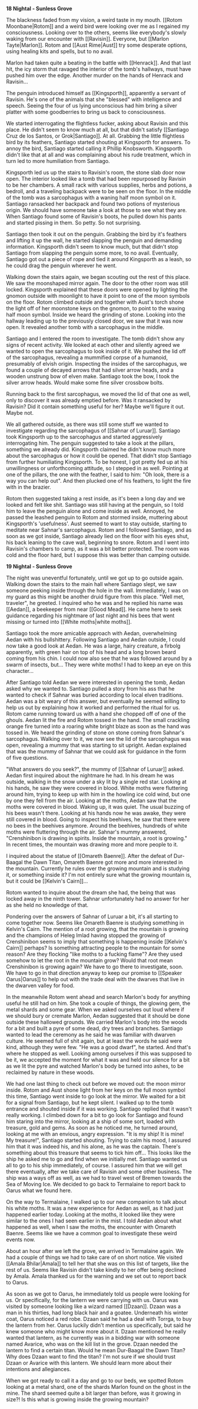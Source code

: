 **18 Nightal - Sunless Grove**

The blackness faded from my vision, a weird taste in my mouth. [[Rotom Moonbane|Rotom]] and a weird bird were looking over me as I regained my consciousness. Looking over to the others, seems like everybody's slowly waking from our encounter with [[Ravisin]]. Everyone, but [[Marlon Tayte|Marlon]]. Rotom and [[Aust Rime|Aust]] try some desperate options, using healing kits and spells, but to no avail.

Marlon had taken quite a beating in the battle with [[Henrack]]. And that last hit, the icy storm that ravaged the interior of the tomb's hallways, must have pushed him over the edge. Another murder on the hands of Henrack and Ravisin...

The penguin introduced himself as [[Kingsporth]], apparently a servant of Ravisin. He's one of the animals that she "blessed" with intelligence and speech. Seeing the four of us lying unconscious had him bring a silver platter with some goodberries to bring us back to consciousness.

We started interrogating the flightless fucker, asking about Ravisin and this place. He didn't seem to know much at all, but that didn't satisfy [[Santiago Cruz de los Santos, or Grok|Santiago]]. At all. Grabbing the little flightless bird by its feathers, Santiago started shouting at Kingsporth for answers. To annoy the bird, Santiago started calling it Phillip Knobsworth. Kingsporth didn't like that at all and was complaining about his rude treatment, which in turn led to more humiliation from Santiago.

Kingsporth led us up the stairs to Ravisin's room, the stone slab door now open. The interior looked like a tomb that had been repurposed by Ravisin to be her chambers. A small rack with various supplies, herbs and potions, a bedroll, and a traveling backpack were to be seen on the floor. In the middle of the tomb was a sarcophagus with a waning half moon symbol on it. Santiago ransacked her backpack and found two potions of mysterious origin. We should have someone take a look at those to see what they are. When Santiago found some of Ravisin's boots, he pulled down his pants and started pissing in them. So petty. So not surprising.

Santiago then took it out on the penguin. Grabbing the bird by it's feathers and lifting it up the wall, he started slapping the penguin and demanding information. Kingsporth didn't seem to know much, but that didn't stop Santiago from slapping the penguin some more, to no avail. Eventually, Santiago got out a piece of rope and tied it around Kingsporth as a leash, so he could drag the penguin wherever he went.

Walking down the stairs again, we began scouting out the rest of this place. We saw the moonshaped mirror again. The door to the other room was still locked. Kingsporth explained that these doors were opened by lighting the gnomon outside with moonlight to have it point to one of the moon symbols on the floor. Rotom climbed outside and together with Aust's torch shone the light off of her moonstone keys on the gnomon, to point to the waxing half moon symbol. Inside we heard the grinding of stone. Looking into the hallway leading up to the previously closed door, we saw that it was now open. It revealed another tomb with a sarcophagus in the middle.

Santiago and I entered the room to investigate. The tomb didn't show any signs of recent activity. We looked at each other and silently agreed we wanted to open the sarcophagus to look inside of it. We pushed the lid off of the sarcophagus, revealing a mummified corpse of a humanoid, presumably of elvish origin. Inspecting the insides of the sarcophagus, we found a couple of decayed arrows that had silver arrow heads, and a wooden unstrung bow of elven make. Santiago took the bow, I took the silver arrow heads. Would make some fine silver crossbow bolts.

Running back to the first sarcophagus, we moved the lid of that one as well, only to discover it was already emptied before. Was it ransacked by Ravisin? Did it contain something useful for her? Maybe we'll figure it out. Maybe not.

We all gathered outside, as there was still some stuff we wanted to investigate regarding the sarcophagus of [[Sahnar of Luruar]]. Santiago took Kingsporth up to the sarcophagus and started aggressively interrogating him. The penguin suggested to take a look at the pillars, something we already did. Kingsporth claimed he didn't know much more about the sarcophagus or how it could be opened. That didn't stop Santiago from further humiliating Kingsporth. To be honest, I got pretty fed up at his unwillingness or unforthcoming attitude, so I stepped in as well. Pointing at one of the pillars, the one with the feather, I said to him: "Oh look, there _is_ a way you can help out". And then plucked one of his feathers, to light the fire with in the brazier.

Rotom then suggested taking a rest inside, as it's been a long day and we looked and felt like shit. Santiago was still having at the penguin, so I told him to leave the penguin alone and come inside as well. Annoyed, he passed the leashed penguin to Rotom and stormed inside, muttering about Kingsporth's 'usefulness'. Aust seemed to want to stay outside, starting to meditate near Sahnar's sarcophagus. Rotom and I followed Santiago, and as soon as we got inside, Santiago already lied on the floor with his eyes shut, his back leaning to the cave wall, beginning to snore. Rotom and I went into Ravisin's chambers to camp, as it was a bit better protected. The room was cold and the floor hard, but I suppose this was better than camping outside.

**19 Nightal - Sunless Grove**

The night was uneventful fortunately, until we got up to go outside again. Walking down the stairs to the main hall where Santiago slept, we saw someone peeking inside through the hole in the wall. Immediately, I was on my guard as this might be another druid figure from this place. "Well met, traveler", he greeted. I inquired who he was and he replied his name was [[Aedan]], a beekeeper from near [[Good Mead]]. He came here to seek guidance regarding his nightmare of last night and his bees that went missing or turned into [[White moths|white moths]].

Santiago took the more amicable approach with Aedan, overwhelming Aedan with his bullshittery. Following Santiago and Aedan outside, I could now take a good look at Aedan. He was a large, hairy creature, a firbolg apparently, with green hair on top of his head and a long brown beard coming from his chin. I could now also see that he was followed around by a swarm of insects, but... They were white moths! I had to keep an eye on this character...

After Santiago told Aedan we were interested in opening the tomb, Aedan asked why we wanted to. Santiago pulled a story from his ass that he wanted to check if Sahnar was buried according to local elven traditions. Aedan was a bit weary of this answer, but eventually he seemed willing to help us out by explaining how it worked and performed the ritual for us. Rotom came running toward us with a hand she chopped off of one of the ghouls. Aedan lit the fire and Rotom tossed in the hand. The small crackling orange fire turned into a roaring white bright blaze as soon as the hand was tossed in. We heard the grinding of stone on stone coming from Sahnar's sarcophagus. Walking over to it, we now see the lid of the sarcophagus was open, revealing a mummy that was starting to sit upright. Aedan explained that was the mummy of Sahnar that we could ask for guidance in the form of five questions.

"What answers do you seek?", the mummy of [[Sahnar of Luruar]] asked. Aedan first inquired about the nightmare he had. In his dream he was outside, walking in the snow under a sky lit by a single red star. Looking at his hands, he saw they were covered in blood. White moths were fluttering around him, trying to keep up with him in the howling ice cold wind, but one by one they fell from the air. Looking at the moths, Aedan saw that the moths were covered in blood. Waking up, it was quiet. The usual buzzing of his bees wasn't there. Looking at his hands now he was awake, they were still covered in blood. Going to inspect his beehives, he saw that there were no bees in the beehives anymore. Around the beehives, hundreds of white moths were fluttering through the air. Sahnar's mummy answered, "Crenshinibon is drawing in spirits. Inside the mountain, a root is growing." In recent times, the mountain was drawing more and more people to it.

I inquired about the statue of [[Omareth Baenre]]. After the defeat of Dur-Baagal the Dawn Titan, Omareth Baenre got more and more interested in the mountain. Currently he rules over the growing mountain and is studying it, or something inside it? I'm not entirely sure what the growing mountain is, but it could be [[Kelvin's Cairn]]...

Rotom wanted to inquire about the dream she had, the being that was locked away in the ninth tower. Sahnar unfortunately had no answer for her as she held no knowledge of that.

Pondering over the answers of Sahnar of Luruar a bit, it's all starting to come together now. Seems like Omareth Baenre is studying something in Kelvin's Cairn. The mention of a root growing, that the mountain is growing and the champions of Heleg Imlad having stopped the growing of Crenshinibon seems to imply that something is happening inside [[Kelvin's Cairn]] perhaps? Is something attracting people to the mountain for some reason? Are they flocking "like moths to a fucking flame"? Are they used somehow to let the root in the mountain grow? Would that root mean Crenshinibon is growing again? We have to go there to investigate, soon. We have to go in that direction anyway to keep our promise to [[Speaker Oarus|Oarus]] to help out with the trade deal with the dwarves that live in the dwarven valley for food.

In the meanwhile Rotom went ahead and search Marlon's body for anything useful he still had on him. She took a couple of things, the glowing gem, the metal shards and some gear. When we asked ourselves out loud where if we should bury or cremate Marlon, Aedan suggested that it should be done outside these hallowed grounds. We carried Marlon's body into the woods for a bit and built a pyre of some dead, dry trees and branches. Santiago wanted to lead the ceremony as he said he was familiar with dwarven culture. He seemed full of shit again, but at least the words he said were kind, although they were few. "He was a good dwarf", he started. And that's where he stopped as well. Looking among ourselves if this was supposed to be it, we accepted the moment for what it was and held our silence for a bit as we lit the pyre and watched Marlon's body be turned into ashes, to be reclaimed by nature in these woods.

We had one last thing to check out before we moved out: the moon mirror inside. Rotom and Aust shone light from her keys on the full moon symbol this time, Santiago went inside to go look at the mirror. We waited for a bit for a signal from Santiago, but he kept silent. I walked up to the tomb entrance and shouted inside if it was working. Santiago replied that it wasn't really working. I climbed down for a bit to go look for Santiago and found him staring into the mirror, looking at a ship of some sort, loaded with treasure, gold and gems. As soon as he noticed me, he turned around, looking at me with an envious, angry expression. "It is my ship! It is mine! My treasure!", Santiago started shouting. Trying to calm his mood, I assured him that it was indeed his, and his alone, as he was the captain. There's something about this treasure that seems to tick him off... This looks like the ship he asked me to go and find when we initially met. Santiago wanted us all to go to his ship immediately, of course. I assured him that we will get there eventually, after we take care of Ravisin and some other business. The ship was a ways off as well, as we had to travel west of Bremen towards the Sea of Moving Ice. We decided to go back to Termalaine to report back to Oarus what we found here.

On the way to Termalaine, I walked up to our new companion to talk about his white moths. It was a new experience for Aedan as well, as it had just happened earlier today. Looking at the moths, it looked like they were similar to the ones I had seen earlier in the mist. I told Aedan about what happened as well, when I saw the moths, the encounter with Omareth Baenre. Seems like we have a common goal to investigate these weird events now.

About an hour after we left the grove, we arrived in Termalaine again. We had a couple of things we had to take care of on short notice. We visited [[Amala Bhilar|Amala]] to tell her that she was on this list of targets, like the rest of us. Seems like Ravisin didn't take kindly to her offer being declined by Amala. Amala thanked us for the warning and we set out to report back to Oarus.

As soon as we got to Oarus, he immediately told us people were looking for us. Or specifically, for the lantern we were carrying with us. Oarus was visited by someone looking like a wizard named [[Dzaan]]. Dzaan was a man in his thirties, had long black hair and a goatee. Underneath his winter coat, Oarus noticed a red robe. Dzaan said he had a deal with Torrga, to buy the lantern from her. Oarus luckily didn't mention us specifically, but said he knew someone who might know more about it. Dzaan mentioned he really wanted that lantern, as he currently was in a bidding war with someone named Avarice, who was on the kill list in the grove. Dzaan needed the lantern to find a certain titan. Would he mean Dur-Baagal the Dawn Titan? Why does Dzaan want to find the titan? I'm not sure if we should trust Dzaan or Avarice with this lantern. We should learn more about their intentions and allegiances.

When we got ready to call it a day and go to our beds, we spotted Rotom looking at a metal shard, one of the shards Marlon found on the ghost in the mine. The shard seemed quite a bit larger than before, was it growing in size?! Is this what is growing inside the growing mountain?